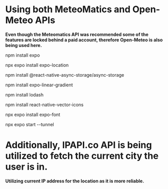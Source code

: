 # Using both MeteoMatics and Open-Meteo APIs

**Even though the Meteomatics API was recommended some of the features are locked behind a paid account, therefore Open-Meteo is also being used here.**

npm install expo


npx expo install expo-location


npm install @react-native-async-storage/async-storage


npm install expo-linear-gradient


npm install lodash


npm install react-native-vector-icons

npx expo install expo-font

npx expo start --tunnel

# Additionally, IPAPI.co API is being utilized to fetch the current city the user is in.
**Utilizing current IP address for the location as it is more reliable.**

